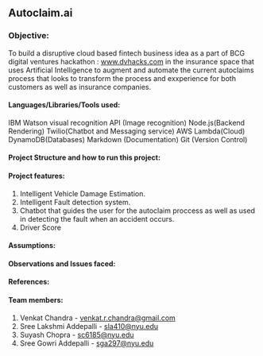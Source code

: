 ## Autoclaim.ai

### Objective:

To build a disruptive cloud based fintech business idea as a part of BCG digital ventures hackathon : www.dvhacks.com in the insurance space that uses
Artificial Intelligence to augment and automate the current autoclaims process that looks to transform the process and exxperience for both customers as well
as insurance companies.

#### Languages/Libraries/Tools used:

IBM Watson visual recognition API (Image recognition)
Node.js(Backend Rendering)
Twilio(Chatbot and Messaging service)
AWS Lambda(Cloud)
DynamoDB(Databases)
Markdown (Documentation)
Git (Version Control)


#### Project Structure and how to run this project:

#### Project features:
1. Intelligent Vehicle Damage Estimation.
2. Intelligent Fault detection system.
3. Chatbot that guides the user for the autoclaim proccess as well as used in detecting the fault when an accident occurs.
4. Driver Score

#### Assumptions:


#### Observations and Issues faced:

#### References:


#### Team members:

1. Venkat Chandra - venkat.r.chandra@gmail.com 
2. Sree Lakshmi Addepalli - sla410@nyu.edu
3. Suyash Chopra - sc6185@nyu.edu
4. Sree Gowri Addepalli - sga297@nyu.edu
